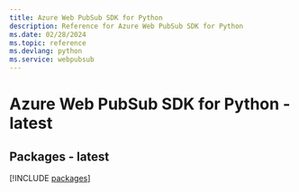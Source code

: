 ```yaml
---
title: Azure Web PubSub SDK for Python
description: Reference for Azure Web PubSub SDK for Python
ms.date: 02/28/2024
ms.topic: reference
ms.devlang: python
ms.service: webpubsub
---
```

# Azure Web PubSub SDK for Python - latest
## Packages - latest
[!INCLUDE [packages](web-pubsub-index.md)]